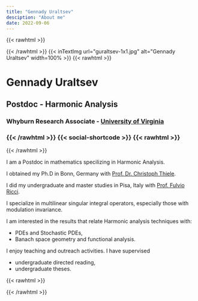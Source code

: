 ```yaml
---
title: "Gennady Uraltsev"
desciption: "About me"
date: 2022-09-06
---
```

{{< rawhtml >}}
<div class="profile">
     <div class="profile_inner">
{{< /rawhtml >}} 
{{< inTextImg url="guraltsev-1x1.jpg"  alt="Gennady Uraltsev"  width=100% >}}
{{< rawhtml >}} 
<span>
<h1>Gennady Uraltsev</h1> 
<h2>Postdoc - Harmonic Analysis</h2>
<h3>Whyburn Research Associate - <a href="https://math.virginia.edu/"> University of Virginia </a></h3>
<h3>
{{< /rawhtml >}} 
{{< social-shortcode >}}
{{< rawhtml >}} 
</h3></span>
</div><div class="profile_outer">
{{< /rawhtml >}} 

I am a Postdoc in mathematics specilizing in Harmonic Analysis.

I obtained my Ph.D in Bonn, Germany with [Prof. Dr. Christoph Thiele](https://www.hcm.uni-bonn.de/people/faculty/profile/christoph-thiele/).

I did my undergraduate and master studies in Pisa, Italy with [Prof. Fulvio Ricci](https://www.sns.it/it/persona/fulvio-ricci). 

I specialize in multilinear singular integral operators, especially those with modulation invariance.

I am interested in the results that relate Harmonic analysis techniques with:
- PDEs and Stochastic PDEs,
- Banach space geometry and functional analysis.

I enjoy teaching and outreach activities. I have supervised
- undergraduate directed reading,
- undergraduate theses.

{{< rawhtml >}}
</div></div>
{{< /rawhtml >}}

